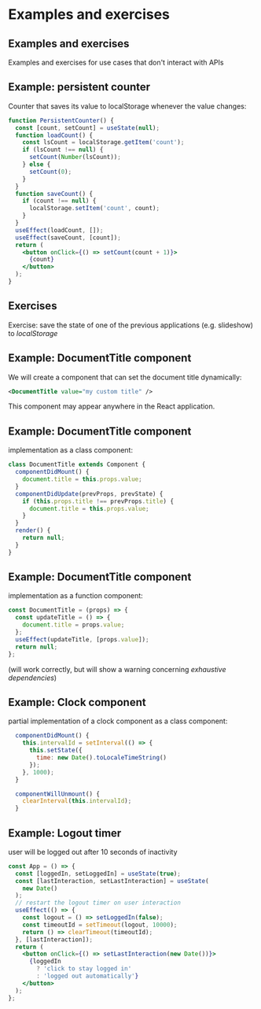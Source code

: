 # Examples and exercises

## Examples and exercises

Examples and exercises for use cases that don't interact with APIs

## Example: persistent counter

Counter that saves its value to localStorage whenever the value changes:

```jsx
function PersistentCounter() {
  const [count, setCount] = useState(null);
  function loadCount() {
    const lsCount = localStorage.getItem('count');
    if (lsCount !== null) {
      setCount(Number(lsCount));
    } else {
      setCount(0);
    }
  }
  function saveCount() {
    if (count !== null) {
      localStorage.setItem('count', count);
    }
  }
  useEffect(loadCount, []);
  useEffect(saveCount, [count]);
  return (
    <button onClick={() => setCount(count + 1)}>
      {count}
    </button>
  );
}
```

## Exercises

Exercise: save the state of one of the previous applications (e.g. slideshow) to _localStorage_

## Example: DocumentTitle component

We will create a component that can set the document title dynamically:

```xml
<DocumentTitle value="my custom title" />
```

This component may appear anywhere in the React application.

## Example: DocumentTitle component

implementation as a class component:

```jsx
class DocumentTitle extends Component {
  componentDidMount() {
    document.title = this.props.value;
  }
  componentDidUpdate(prevProps, prevState) {
    if (this.props.title !== prevProps.title) {
      document.title = this.props.value;
    }
  }
  render() {
    return null;
  }
}
```

## Example: DocumentTitle component

implementation as a function component:

```jsx
const DocumentTitle = (props) => {
  const updateTitle = () => {
    document.title = props.value;
  };
  useEffect(updateTitle, [props.value]);
  return null;
};
```

(will work correctly, but will show a warning concerning _exhaustive dependencies_)

## Example: Clock component

partial implementation of a clock component as a class component:

```jsx
  componentDidMount() {
    this.intervalId = setInterval(() => {
      this.setState({
        time: new Date().toLocaleTimeString()
      });
    }, 1000);
  }

  componentWillUnmount() {
    clearInterval(this.intervalId);
  }
```

## Example: Logout timer

user will be logged out after 10 seconds of inactivity

```jsx
const App = () => {
  const [loggedIn, setLoggedIn] = useState(true);
  const [lastInteraction, setLastInteraction] = useState(
    new Date()
  );
  // restart the logout timer on user interaction
  useEffect(() => {
    const logout = () => setLoggedIn(false);
    const timeoutId = setTimeout(logout, 10000);
    return () => clearTimeout(timeoutId);
  }, [lastInteraction]);
  return (
    <button onClick={() => setLastInteraction(new Date())}>
      {loggedIn
        ? 'click to stay logged in'
        : 'logged out automatically'}
    </button>
  );
};
```
